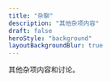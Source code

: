 ```yaml
---
title: "杂聊"
description: "其他杂项内容"
draft: false
heroStyle: "background"
layoutBackgroundBlur: true
---
```


其他杂项内容和讨论。
